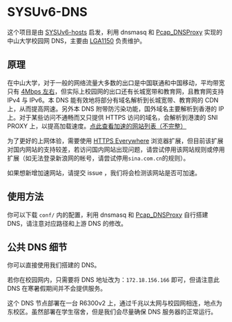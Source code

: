 # SYSUv6-DNS

这个项目是由 [SYSUv6-hosts](https://github.com/LGA1150/SYSUv6-hosts) 启发，利用 dnsmasq 和 [Pcap_DNSProxy](https://github.com/chengr28/Pcap_DNSProxy) 实现的中山大学校园网 DNS，主要由 [LGA1150](https://github.com/LGA1150) 负责维护。

## 原理

在中山大学，对于一般的网络流量大多数的出口是中国联通和中国移动，平均带宽只有 [4Mbps 左右](http://helpdesk.sysu.edu.cn/images/Announce/noteshengji.png)，但实际上校园网的出口还有长城宽带和教育网，且教育网支持 IPv4 与 IPv6。本 DNS 能有效地将部分有域名解析到长城宽带、教育网的 CDN 上，从而提高网速。另外本 DNS 附带防污染功能，国外域名主要解析到香港的 IP 上。对于某些访问不通畅而又只提供 HTTPS 访问的域名，会解析到港澳的 SNI PROXY 上，以提高加载速度。[点此查看加速的网站列表（不完整）](https://github.com/bazingaterry/SYSUv6-DNS/wiki/Accelerated-Unblocked-Websites-List)

为了更好的上网体验，需要使用 [HTTPS Everywhere](https://www.eff.org/https-everywhere) 浏览器扩展，但目前该扩展对国内网站的支持较差，若访问国内网站出现问题，请尝试停用该网站规则或停用扩展（如无法登录新浪网的帐号，请尝试停用`sina.com.cn`的规则）。

如果想新增加速网站，请提交 issue ，我们将会检测该网站是否可加速。

## 使用方法

你可以下载 `conf/` 内的配置，利用 dnsmasq 和 [Pcap_DNSProxy](https://github.com/chengr28/Pcap_DNSProxy) 自行搭建 DNS，请注意对应路径和上游 DNS 的修改。

## 公共 DNS 细节

你可以直接使用我们搭建的 DNS。

若你在校园网内，只需要将 DNS 地址改为：`172.18.156.166` 即可，但请注意此 DNS 在寒暑假期间并不会提供服务。

这个 DNS 节点部署在一台 R6300v2 上，通过千兆以太网与校园网相连，地点为东校区。虽然部署在学生宿舍，但是我们会尽量确保 DNS 服务器的正常运行。
